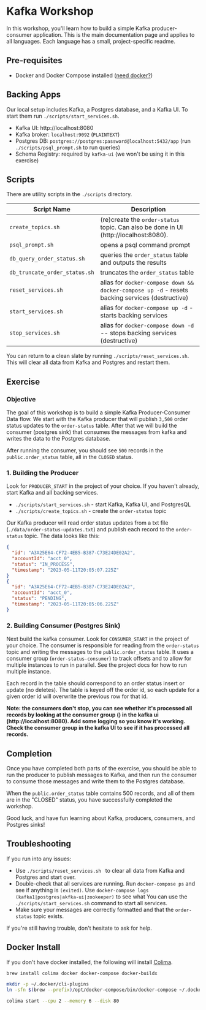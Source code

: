 # Kafka Workshop

In this workshop, you'll learn how to build a simple Kafka producer-consumer application. This is the main documentation page and applies to all languages. Each language has a small, project-specific readme.

## Pre-requisites

- Docker and Docker Compose installed ([need docker?](#docker-install))

## Backing Apps

Our local setup includes Kafka, a Postgres database, and a Kafka UI. To start them run `./scripts/start_services.sh`.

- Kafka UI: http://localhost:8080
- Kafka broker: `localhost:9092` (`PLAINTEXT`)
- Postgres DB: `postgres://postgres:password@localhost:5432/app` (run `./scripts/psql_prompt.sh` to run queries)
- Schema Registry: required by `kafka-ui` (we won't be using it in this exercise)

## Scripts

There are utility scripts in the `./scripts` directory.

| Script Name                   | Description                                                                                                     |
| ----------------------------- |-----------------------------------------------------------------------------------------------------------------|
| `create_topics.sh`            | (re)create the `order-status` topic. Can also be done in UI (http://localhost:8080).                            |
| `psql_prompt.sh`              | opens a psql command prompt                                                                                     |
| `db_query_order_status.sh`    | queries the `order_status` table and outputs the results                                                        |
| `db_truncate_order_status.sh` | truncates the `order_status` table                                                                              |
| `reset_services.sh`           | alias for `docker-compose down && docker-compose up -d` - resets backing services (destructive)                 |
| `start_services.sh`           | alias for `docker-compose up -d` - starts backing services                                                      |
| `stop_services.sh`            | alias for `docker-compose down -d` -- stops backing services (destructive)                                      |

You can return to a clean slate by running `./scripts/reset_services.sh`. This will clear all data from Kafka and Postgres and restart them.

## Exercise

### Objective

The goal of this workshop is to build a simple Kafka Producer-Consumer Data flow. We start with the Kafka producer that will publish `3,500` order status updates to the `order-status` table. After that we will build the consumer (postgres sink) that consumes the messages from kafka and writes the data to the Postgres database.

After running the consumer, you should see `500` records in the `public.order_status` table, all in the `CLOSED` status.

### 1. Building the Producer

Look for `PRODUCER_START` in the project of your choice. If you haven't already, start Kafka and all backing services.

- `./scripts/start_services.sh` - start Kafka, Kafka UI, and PostgresQL
- `./scripts/create_topics.sh` - create the `order-status` topic

Our Kafka producer will read order status updates from a txt file (`./data/order-status-updates.txt`) and publish each record to the `order-status` topic. The data looks like this:

```json
{
  "id": "A3A25E64-CF72-4EB5-B387-C73E24DE02A2",
  "accountId": "acct_0",
  "status": "IN_PROCESS",
  "timestamp": "2023-05-11T20:05:07.225Z"
}
{
  "id": "A3A25E64-CF72-4EB5-B387-C73E24DE02A2",
  "accountId": "acct_0",
  "status": "PENDING",
  "timestamp": "2023-05-11T20:05:06.225Z"
}
```


### 2. Building Consumer (Postgres Sink)

Next build the kafka consumer. Look for `CONSUMER_START` in the project of your choice. The consumer is responsible for reading from the `order-status` topic and writing the messages to the `public.order_status` table. It uses a consumer group (`order-status-consumer`) to track offsets and to allow for multiple instances to run in parallel. See the project docs for how to run multiple instance.

Each record in the table should correspond to an order status insert or update (no deletes). The table is keyed off the order id, so each update for a given order id will overwrite the previous row for that id.

**Note: the consumers don't stop, you can see whether it's processed all records by looking at the consumer group () in the kafka ui (http://localhost:8080). Add some logging so you know it's working. Check the consumer group in the kafka UI to see if it has processed all records.**

## Completion

Once you have completed both parts of the exercise, you should be able to run the producer to publish messages to Kafka, and then run the consumer to consume those messages and write them to the Postgres database.

When the `public.order_status` table contains 500 records, and all of them are in the "CLOSED" status, you have successfully completed the workshop.

Good luck, and have fun learning about Kafka, producers, consumers, and Postgres sinks!

## Troubleshooting

If you run into any issues:

- Use `./scripts/reset_services.sh ` to clear all data from Kafka and Postgres and start
  over.
- Double-check that all services are running. Run `docker-compose ps` and see if anything is `(exited)`. Use `docker-compose logs (kafka1|postgres|akfka-ui|zookeeper)` to see what You can use
  the `./scripts/start_services.sh` command to start all services.
- Make sure your messages are correctly formatted and that the `order-status` topic exists.

If you're still having trouble, don't hesitate to ask for help.

## Docker Install
If you don't have docker installed, the following will install [Colima](https://github.com/abiosoft/colima).

```sh
brew install colima docker docker-compose docker-buildx

mkdir -p ~/.docker/cli-plugins
ln -sfn $(brew --prefix)/opt/docker-compose/bin/docker-compose ~/.docker/cli-plugins/docker-compose

colima start --cpu 2 --memory 6 --disk 80
```
